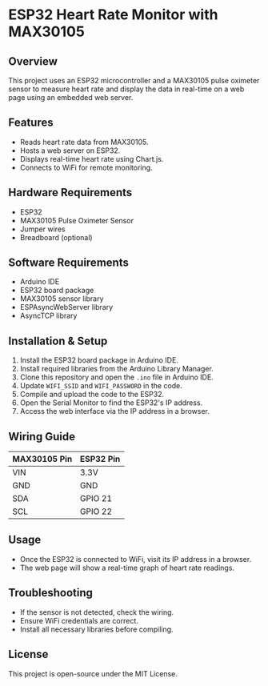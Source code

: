# ESP32 Heart Rate Monitor with MAX30105

## Overview
This project uses an ESP32 microcontroller and a MAX30105 pulse oximeter sensor to measure heart rate and display the data in real-time on a web page using an embedded web server.

## Features
- Reads heart rate data from MAX30105.
- Hosts a web server on ESP32.
- Displays real-time heart rate using Chart.js.
- Connects to WiFi for remote monitoring.

## Hardware Requirements
- ESP32
- MAX30105 Pulse Oximeter Sensor
- Jumper wires
- Breadboard (optional)

## Software Requirements
- Arduino IDE
- ESP32 board package
- MAX30105 sensor library
- ESPAsyncWebServer library
- AsyncTCP library

## Installation & Setup
1. Install the ESP32 board package in Arduino IDE.
2. Install required libraries from the Arduino Library Manager.
3. Clone this repository and open the `.ino` file in Arduino IDE.
4. Update `WIFI_SSID` and `WIFI_PASSWORD` in the code.
5. Compile and upload the code to the ESP32.
6. Open the Serial Monitor to find the ESP32's IP address.
7. Access the web interface via the IP address in a browser.

## Wiring Guide
| MAX30105 Pin | ESP32 Pin |
|-------------|-----------|
| VIN         | 3.3V      |
| GND         | GND       |
| SDA         | GPIO 21   |
| SCL         | GPIO 22   |

## Usage
- Once the ESP32 is connected to WiFi, visit its IP address in a browser.
- The web page will show a real-time graph of heart rate readings.

## Troubleshooting
- If the sensor is not detected, check the wiring.
- Ensure WiFi credentials are correct.
- Install all necessary libraries before compiling.

## License
This project is open-source under the MIT License.

